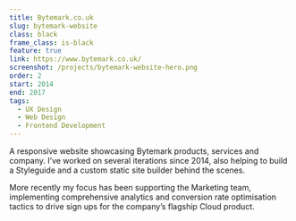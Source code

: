 ```yaml
---
title: Bytemark.co.uk
slug: bytemark-website
class: black
frame_class: is-black
feature: true
link: https://www.bytemark.co.uk/
screenshot: /projects/bytemark-website-hero.png
order: 2
start: 2014
end: 2017
tags:
  - UX Design
  - Web Design
  - Frontend Development
---
```

A responsive website showcasing Bytemark products, services and company. I’ve worked on several iterations since 2014, also helping to build a Styleguide and a custom static site builder behind the scenes.

More recently my focus has been supporting the Marketing team, implementing comprehensive analytics and conversion rate optimisation tactics to drive sign ups for the company’s flagship Cloud product. 